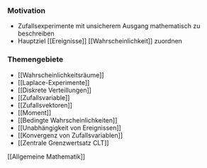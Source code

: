 ### Motivation
+ Zufallsexperimente mit unsicherem Ausgang mathematisch zu beschreiben
+ Hauptziel [[Ereignisse]] [[Wahrscheinlichkeit]] zuordnen

### Themengebiete
+ [[Wahrscheinlichkeitsräume]]
+ [[Laplace-Experimente]]
+ [[Diskrete Verteillungen]]
+ [[Zufallsvariable]]
+ [[Zufallsvektoren]]
+ [[Moment]]
+ [[Bedingte Wahrscheinlichkeiten]]
+ [[Unabhängigkeit von Ereignissen]]
+ [[Konvergenz von Zufallsvariablen]]
+ [[Zentrale Grenzwertsatz CLT]]


[[Allgemeine Mathematik]]